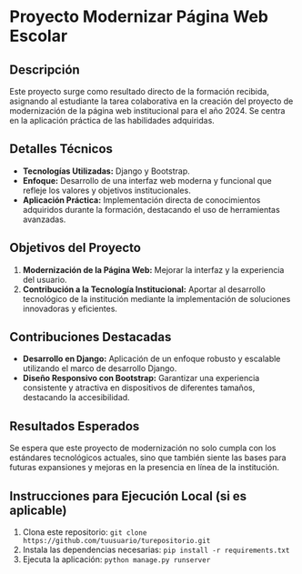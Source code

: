 # Proyecto Modernizar Página Web Escolar

## Descripción

Este proyecto surge como resultado directo de la formación recibida, asignando al estudiante la tarea colaborativa en la creación del proyecto de modernización de la página web institucional para el año 2024. Se centra en la aplicación práctica de las habilidades adquiridas.

## Detalles Técnicos

- **Tecnologías Utilizadas:** Django y Bootstrap.
- **Enfoque:** Desarrollo de una interfaz web moderna y funcional que refleje los valores y objetivos institucionales.
- **Aplicación Práctica:** Implementación directa de conocimientos adquiridos durante la formación, destacando el uso de herramientas avanzadas.

## Objetivos del Proyecto

1. **Modernización de la Página Web:** Mejorar la interfaz y la experiencia del usuario.
2. **Contribución a la Tecnología Institucional:** Aportar al desarrollo tecnológico de la institución mediante la implementación de soluciones innovadoras y eficientes.

## Contribuciones Destacadas

- **Desarrollo en Django:** Aplicación de un enfoque robusto y escalable utilizando el marco de desarrollo Django.
- **Diseño Responsivo con Bootstrap:** Garantizar una experiencia consistente y atractiva en dispositivos de diferentes tamaños, destacando la accesibilidad.

## Resultados Esperados

Se espera que este proyecto de modernización no solo cumpla con los estándares tecnológicos actuales, sino que también siente las bases para futuras expansiones y mejoras en la presencia en línea de la institución.

## Instrucciones para Ejecución Local (si es aplicable)

1. Clona este repositorio: `git clone https://github.com/tuusuario/turepositorio.git`
2. Instala las dependencias necesarias: `pip install -r requirements.txt`
3. Ejecuta la aplicación: `python manage.py runserver`


